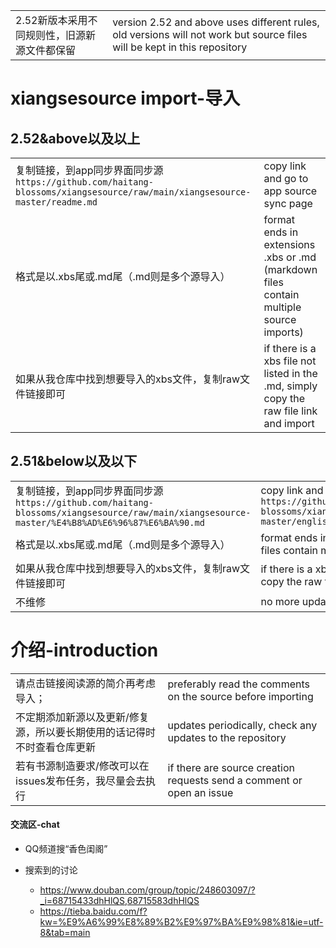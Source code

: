 |||
|--|--|
|2.52新版本采用不同规则性，旧源新源文件都保留|version 2.52 and above uses different rules, old versions will not work but source files will be kept in this repository|


# xiangsesource import-导入

## 2.52&above以及以上
|||
|--|--|
|复制链接，到app同步界面同步源`https://github.com/haitang-blossoms/xiangsesource/raw/main/xiangsesource-master/readme.md`|copy link and go to app source sync page|
|格式是以.xbs尾或.md尾（.md则是多个源导入）|format ends in extensions .xbs or .md (markdown files contain multiple source imports)|
|如果从我仓库中找到想要导入的xbs文件，复制raw文件链接即可|if there is a xbs file not listed in the .md, simply copy the raw file link and import|

## 2.51&below以及以下
|||
|--|--|
|复制链接，到app同步界面同步源`https://github.com/haitang-blossoms/xiangsesource/raw/main/xiangsesource-master/%E4%B8%AD%E6%96%87%E6%BA%90.md`|copy link and go to app source sync page `https://github.com/haitang-blossoms/xiangsesource/raw/main/xiangsesource-master/englishSource.md`|
|格式是以.xbs尾或.md尾（.md则是多个源导入）|format ends in extensions .xbs or .md (markdown files contain multiple source imports)|
|如果从我仓库中找到想要导入的xbs文件，复制raw文件链接即可|if there is a xbs file not listed in the .md, simply copy the raw file link and import|
|不维修|no more updates|

# 介绍-introduction
|||
|--|--|
|请点击链接阅读源的简介再考虑导入；|preferably read the comments on the source before importing|
|不定期添加新源以及更新/修复源，所以要长期使用的话记得时不时查看仓库更新|updates periodically, check any updates to the repository|
|若有书源制造要求/修改可以在issues发布任务，我尽量会去执行|if there are source creation requests send a comment or open an issue|

#### 交流区-chat

- QQ频道搜“香色闺阁”

- 搜索到的讨论
  - https://www.douban.com/group/topic/248603097/?_i=68715433dhHlQS,68715583dhHlQS
  - https://tieba.baidu.com/f?kw=%E9%A6%99%E8%89%B2%E9%97%BA%E9%98%81&ie=utf-8&tab=main
